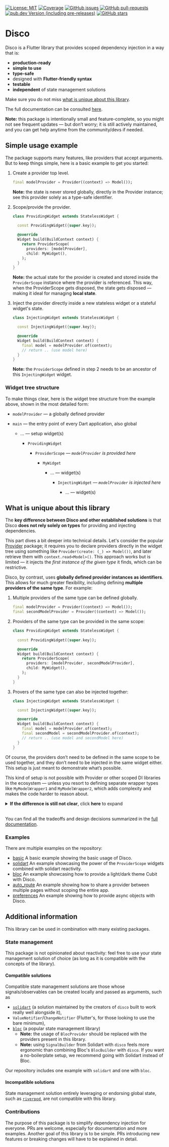 [![License: MIT](https://img.shields.io/badge/license-MIT-purple.svg)](https://opensource.org/licenses/MIT)
[![Coverage](https://codecov.io/gh/our-creativity/disco/graph/badge.svg?token=Z19R32RJ22)](https://codecov.io/gh/our-creativity/disco)
[![GitHub issues](https://img.shields.io/github/issues/our-creativity/disco)](https://github.com/our-creativity/disco/issues/)
[![GitHub pull-requests](https://img.shields.io/github/issues-pr/our-creativity/disco.svg)](https://gitHub.com/our-creativity/disco/pull/)
[![pub.dev Version (including pre-releases)](https://img.shields.io/pub/v/disco?include_prereleases)](https://pub.dev/packages/disco)
[![GitHub stars](https://img.shields.io/github/stars/our-creativity/disco)](https://gitHub.com/our-creativity/disco/stargazers/)

# Disco

Disco is a Flutter library that provides scoped dependency injection in a way that is:
- **production-ready**
- **simple to use**
- **type-safe**
- designed with **Flutter-friendly syntax**
- **testable**
- **independent** of state management solutions

Make sure you do not miss [what is unique about this library](#what-is-unique-about-this-library).

The full documentation can be consulted [here](https://disco.mariuti.com).

**Note:** this package is intentionally small and feature-complete, so you might not see frequent updates — but don’t worry; it is still actively maintained, and you can get help anytime from the community/devs if needed.

## Simple usage example

The package supports many features, like providers that accept arguments. But to keep things simple, here is a basic example to get you started:

1. Create a provider top level.

    ```dart
    final modelProvider = Provider((context) => Model());
    ```

    **Note:** the state is never stored globally, directly in the Provider instance; see this provider solely as a type-safe identifier.

2. Scope/provide the provider.

    ```dart
    class ProvidingWidget extends StatelessWidget {
      
      const ProvidingWidget({super.key});

      @override
      Widget build(BuildContext context) {
        return ProviderScope(
          providers: [modelProvider],
          child: MyWidget(),
        );
      }
    }
    ```

    **Note:** the actual state for the provider is created and stored inside the `ProviderScope` instance where the provider is referenced.
    This way, when the ProviderScope gets disposed, the state gets disposed — making it ideal for managing **local state**.

3. Inject the provider directly inside a new stateless widget or a stateful widget's state.

    ```dart
    class InjectingWidget extends StatelessWidget {

      const InjectingWidget({super.key});

      @override
      Widget build(BuildContext context) {
        final model = modelProvider.of(context);
        // return .. (use model here)
      }
    }
    ```

    **Note:** the `ProviderScope` defined in step 2 needs to be an ancestor of this `InjectingWidget` widget.

### Widget tree structure

To make things clear, here is the widget tree structure from the example above, shown in the most detailed form:

* `modelProvider` — a globally defined provider

* `main` — the entry point of every Dart application, also global

  * ... — setup widget(s)

    * `ProvidingWidget`

      * `ProviderScope` — *`modelProvider` is provided here*

        * `MyWidget`

          * ... — widget(s)

            * `InjectingWidget` — *`modelProvider` is injected here*

              * ... — widget(s)

## What is unique about this library

The **key difference between Disco and other established solutions** is that Disco **does not rely solely on types** for providing and injecting dependencies.

This part dives a bit deeper into technical details. Let's consider the popular [Provider](https://pub.dev/packages/provider) package; it requires you to declare providers directly in the widget tree using something like `Provider(create: (_) => Model())`, and later retrieve them with `context.read<Model>()`. This approach works but is limited — it injects the *first instance of the given type* it finds, which can be restrictive.

Disco, by contrast, uses **globally defined provider instances as identifiers**. This allows for much greater flexibility, including defining **multiple providers of the same type**. For example:

1. Multiple providers of the same type can be defined globally.

    ```dart
    final modelProvider = Provider((context) => Model());
    final secondModelProvider = Provider((context) => Model());
    ```

2. Providers of the same type can be provided in the same scope:

    ```dart
    class ProvidingWidget extends StatelessWidget {
      
      const ProvidingWidget({super.key});

      @override
      Widget build(BuildContext context) {
        return ProviderScope(
          providers: [modelProvider, secondModelProvider],
          child: MyWidget(),
        );
      }
    }
    ```

3. Provers of the same type can also be injected together:

    ```dart
    class InjectingWidget extends StatelessWidget {

      const InjectingWidget({super.key});

      @override
      Widget build(BuildContext context) {
        final model = modelProvider.of(context);
        final secondModel = secondModelProvider.of(context);
        // return .. (use model and secondModel here)
      }
    }
    ```

Of course, the providers don’t need to be defined in the same scope to be used together, and they don’t need to be injected in the same widget either. This setup is just meant to demonstrate what’s possible.

This kind of setup is not possible with Provider or other scoped DI libraries in the ecosystem — unless you resort to defining separate wrapper types like `MyModelWrapper1` and `MyModelWrapper2`, which adds complexity and makes the code harder to reason about.

<details>
<summary><strong>If the difference is still not clear</strong>, click <strong>here</strong> to expand</summary>

The table below highlights the core conceptual difference: traditional DI solutions inject based on **type**, whereas Disco injects based on **provider instances**. If Disco followed the same method-style API, it might look like `context.read(modelProvider)` — which is more intuitive in direct comparisons.

| Injection Task        | Typical Scoped DI (e.g., Provider) | Disco (Conceptual Syntax)           | Disco (Actual Syntax)            |
|-----------------------|------------------------------------|-------------------------------------|----------------------------------|
| Inject `Model`        | `context.read<Model>()`            | `context.read(modelProvider)`       | `modelProvider.of(context)`      |
| Inject second `Model` | Not possible                       | `context.read(secondModelProvider)` | `secondModelProvider.of(context)` |

Note that Disco intentionally flips the order — the provider comes first — to better align with Flutter conventions (`.of(context)`) and improve clarity. This makes it immediately obvious **what** you are injecting. This syntax is also slightly better for autocomplete and inlay hints display a more concise type.

</details>

<br>

You can find all the tradeoffs and design decisions summarized in the [full documentation](https://disco.mariuti.com).

### Examples

There are multiple examples on the repository:

- [basic](https://disco.mariuti.com/examples/basic/) A basic example showing the basic usage of Disco.
- [solidart](https://disco.mariuti.com/examples/solidart/) An example showcasing the power of the `ProviderScope` widgets combined with solidart reactivity.
- [bloc](https://disco.mariuti.com/examples/bloc/) An example showcasing how to provide a light/dark theme Cubit with Disco.
- [auto_route](https://disco.mariuti.com/examples/auto-route/) An example showing how to share a provider between multiple pages without scoping the entire app.
- [preferences](https://disco.mariuti.com/examples/preferences/) An example showing how to provide async objects with Disco.

## Additional information

This library can be used in combination with many existing packages.

### State management

This package is not opinionated about reactivity: feel free to use your
state management solution of choice (as long as it is compatible with the
concepts of the library).

#### Compatible solutions

Compatible state management solutions are those whose signals/observables can be created locally and passed as arguments, such as
- [`solidart`](https://pub.dev/packages/flutter_solidart) (a solution maintained by the creators of `disco` built to work really well alongside it),
- `ValueNotifier`/`ChangeNotifier` (Flutter's, for those looking to use the bare minimum),
- [`bloc`](https://pub.dev/packages/flutter_bloc) (a popular state management library)
  - **Note:** the usage of `BlocProvider` should be replaced with the providers present in this library.
  - **Note:** using `SignalBuilder` from Solidart with `disco` feels more ergonomic than combining Bloc's `BlocBuilder` with `disco`. If you want a no-boilerplate setup, we recommend going with Solidart instead of Bloc.

Our repository includes one example with `solidart` and one with `bloc`.

#### Incompatible solutions

State management solution entirely leveraging or endorsing global state, such as [`riverpod`](https://pub.dev/packages/riverpod), are not compatible with this library.

### Contributions

The purpose of this package is to simplify dependency injection for everyone.
PRs are welcome, especially for documentation and more examples.
Another goal of this library is to be simple.
PRs introducing new features or breaking changes will have to be explained in detail.
